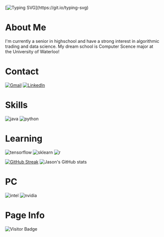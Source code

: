 [![Typing SVG](https://readme-typing-svg.demolab.com?font=Robot&size=40&duration=2000&pause=1300&center=true&vCenter=true&width=500&height=200&lines=Welcome+to+my+Github!;Take+a+look+around!)](https://git.io/typing-svg)

# About Me
I'm currently a senior in highschool and have a strong interest in algorithmic trading and data science. My dream school is Computer Scence major at the University of Waterloo!

# Contact
[![Gmail](https://img.shields.io/badge/Gmail-D14836?style=for-the-badge&logo=gmail&logoColor=white)](mailto:jasontang0226@gmail.com)
[![LinkedIn](https://img.shields.io/badge/LinkedIn-0077B5?style=for-the-badge&logo=linkedin&logoColor=white)](https://www.linkedin.com/in/jason-tang-on21/)

# Skills
![java](https://img.shields.io/badge/Java-ED8B00?style=for-the-badge&logo=java&logoColor=white)
![python](https://img.shields.io/badge/Python-3776AB?style=for-the-badge&logo=python&logoColor=ffdd54)


# Learning
![tensorflow](https://img.shields.io/badge/TensorFlow-FF6F00?style=for-the-badge&logo=tensorflow&logoColor=white)
![sklearn](https://img.shields.io/badge/SciKit_Learn-2a7ac9?style=for-the-badge&logo=scikitlearn&logoColor=orange)
![r](https://img.shields.io/badge/R-3776AB?style=for-the-badge&logo=r&logoColor=white)

[![GitHub Streak](http://github-readme-streak-stats.herokuapp.com?user=jtang25&theme=github-dark-blue&show_icons=true&hide_border=true&border_radius=0)](https://git.io/streak-stats)
![Jason's GitHub stats](https://github-readme-stats.vercel.app/api?username=jtang25&show_icons=true&theme=transparent&hide_border=true)

# PC
![intel](https://img.shields.io/badge/Intel-Core_i9_13900KF-0071C5?style=for-the-badge&logo=intel&logoColor=white)
![nvidia](https://img.shields.io/badge/NVIDIA-RTX_4080-76B900?style=for-the-badge&logo=nvidia&logoColor=white)

# Page Info
![Visitor Badge](https://visitor-badge-reloaded.herokuapp.com/badge?page_id=jtang25&style=for-the-badge&logo=github&logoColor=white&color=5AC69D&labelColor=white)
